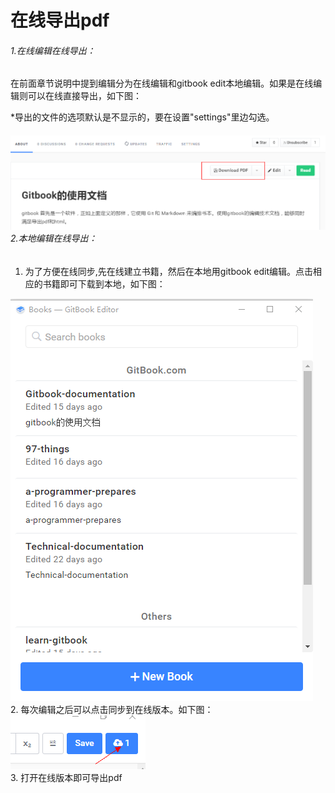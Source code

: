 # 在线导出pdf

###### 1.在线编辑在线导出：

在前面章节说明中提到编辑分为在线编辑和gitbook edit本地编辑。如果是在线编辑则可以在线直接导出，如下图：

\*导出的文件的选项默认是不显示的，要在设置"settings"里边勾选。



###### ![](/assets/import6.png)2.本地编辑在线导出：

1. 为了方便在线同步,先在线建立书籍，然后在本地用gitbook edit编辑。点击相应的书籍即可下载到本地，如下图：

![](/assets/import11.png)  
 2. 每次编辑之后可以点击同步到在线版本。如下图：  
 ![](/assets/import12.png)  
 3. 打开在线版本即可导出pdf

